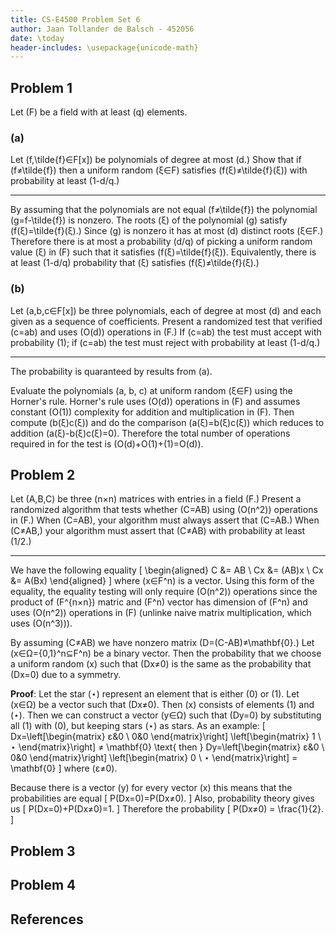 ```yaml
---
title: CS-E4500 Problem Set 6
author: Jaan Tollander de Balsch - 452056
date: \today
header-includes: \usepackage{unicode-math}
---
```


## Problem 1
Let \(F\) be a field with at least \(q\) elements.

### (a)
Let \(f,\tilde{f}∈F[x]\) be polynomials of degree at most \(d.\) Show that if \(f≠\tilde{f}\) then a uniform random \(ξ∈F\) satisfies \(f(ξ)≠\tilde{f}(ξ)\) with probability at least \(1-d/q.\)

---

By assuming that the polynomials are not equal \(f≠\tilde{f}\) the polynomial \(g=f-\tilde{f}\) is nonzero. The roots \(ξ\) of the polynomial \(g\) satisfy \(f(ξ)=\tilde{f}(ξ).\) Since \(g\) is nonzero it has at most \(d\) distinct roots \(ξ∈F.\) Therefore there is at most a probability \(d/q\) of picking a uniform random value \(ξ\) in \(F\) such that it satisfies \(f(ξ)=\tilde{f}(ξ)\). Equivalently, there is at least \(1-d/q\) probability that \(ξ\) satisfies \(f(ξ)≠\tilde{f}(ξ).\)

### (b)
Let \(a,b,c∈F[x]\) be three polynomials, each of degree at most \(d\) and each given as a sequence of coefficients. Present a randomized test that verified \(c=ab\) and uses \(O(d)\) operations in \(F.\) If \(c=ab\) the test must accept with probability \(1\); if \(c=ab\) the test must reject with probability at least \(1-d/q.\)

---

The probability is quaranteed by results from (a).

Evaluate the polynomials \(a, b, c\) at uniform random \(ξ∈F\) using the Horner's rule. Horner's rule uses \(O(d)\) operations in \(F\) and assumes constant \(O(1)\) complexity for addition and multiplication in \(F\). Then compute \(b(ξ)c(ξ)\) and do the comparison \(a(ξ)=b(ξ)c(ξ)\) which reduces to addition \(a(ξ)-b(ξ)c(ξ)=0\). Therefore the total number of operations required in for the test is \(O(d)+O(1)+(1)=O(d)\).


## Problem 2
Let \(A,B,C\) be three \(n×n\) matrices with entries in a field \(F.\) Present a randomized algorithm that tests whether \(C=AB\) using \(O(n^2)\) operations in \(F.\) When \(C=AB\), your algorithm must always assert that \(C=AB.\) When \(C≠AB,\) your algorithm must assert that \(C≠AB\) with probability at least \(1/2.\)

---

We have the following equality
\[
\begin{aligned}
C &= AB \\
Cx &= (AB)x \\
Cx &= A(Bx)
\end{aligned}
\]
where \(x∈F^n\) is a vector. Using this form of the equality, the equality testing will only require \(O(n^2)\) operations since the product of \(F^{n×n}\) matric and \(F^n\) vector has dimension of \(F^n\) and uses \(O(n^2)\) operations in \(F\) (unlinke naive matrix multiplication, which uses \(O(n^3)\)).

By assuming \(C≠AB\) we have nonzero matrix \(D=(C-AB)≠\mathbf{0}.\) Let \(x∈Ω=\{0,1\}^n⊆F^n\) be a binary vector. Then the probability that we choose a uniform random \(x\) such that \(Dx≠0\) is the same as the probability that \(Dx=0\) due to a symmetry.

**Proof**: Let the star \(⋆\) represent an element that is either \(0\) or \(1\). Let \(x∈Ω\) be a vector such that \(Dx≠0\). Then \(x\) consists of elements \(1\) and \(⋆\). Then we can construct a vector \(y∈Ω\) such that \(Dy=0\) by substituting all \(1\) with \(0\), but keeping stars \(⋆\) as stars. As an example:
\[
Dx=\left[\begin{matrix}
ε&0 \\
0&0
\end{matrix}\right]
\left[\begin{matrix}
1 \\
⋆
\end{matrix}\right] ≠ \mathbf{0}
\text{ then }
Dy=\left[\begin{matrix}
ε&0 \\
0&0
\end{matrix}\right]
\left[\begin{matrix}
0 \\
⋆
\end{matrix}\right] = \mathbf{0}
\]
where \(ε≠0\).

Because there is a vector \(y\) for every vector \(x\) this means that the probabilities are equal
\[
P(Dx=0)=P(Dx≠0).
\]
Also, probability theory gives us
\[
P(Dx=0)+P(Dx≠0)=1.
\]
Therefore the probability
\[
P(Dx≠0) = \frac{1}{2}.
\]


## Problem 3
## Problem 4
## References
